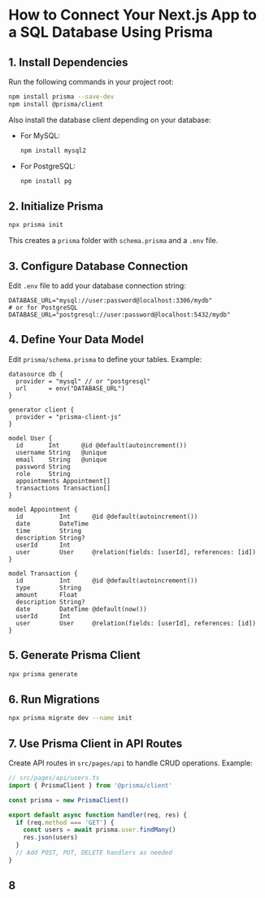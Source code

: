 # How to Connect Your Next.js App to a SQL Database Using Prisma

## 1. Install Dependencies

Run the following commands in your project root:

```bash
npm install prisma --save-dev
npm install @prisma/client
```

Also install the database client depending on your database:

- For MySQL:
  ```bash
  npm install mysql2
  ```
- For PostgreSQL:
  ```bash
  npm install pg
  ```

## 2. Initialize Prisma

```bash
npx prisma init
```

This creates a `prisma` folder with `schema.prisma` and a `.env` file.

## 3. Configure Database Connection

Edit `.env` file to add your database connection string:

```env
DATABASE_URL="mysql://user:password@localhost:3306/mydb"
# or for PostgreSQL
DATABASE_URL="postgresql://user:password@localhost:5432/mydb"
```

## 4. Define Your Data Model

Edit `prisma/schema.prisma` to define your tables. Example:

```prisma
datasource db {
  provider = "mysql" // or "postgresql"
  url      = env("DATABASE_URL")
}

generator client {
  provider = "prisma-client-js"
}

model User {
  id       Int      @id @default(autoincrement())
  username String   @unique
  email    String   @unique
  password String
  role     String
  appointments Appointment[]
  transactions Transaction[]
}

model Appointment {
  id          Int      @id @default(autoincrement())
  date        DateTime
  time        String
  description String?
  userId      Int
  user        User     @relation(fields: [userId], references: [id])
}

model Transaction {
  id          Int      @id @default(autoincrement())
  type        String
  amount      Float
  description String?
  date        DateTime @default(now())
  userId      Int
  user        User     @relation(fields: [userId], references: [id])
}
```

## 5. Generate Prisma Client

```bash
npx prisma generate
```

## 6. Run Migrations

```bash
npx prisma migrate dev --name init
```

## 7. Use Prisma Client in API Routes

Create API routes in `src/pages/api` to handle CRUD operations. Example:

```ts
// src/pages/api/users.ts
import { PrismaClient } from '@prisma/client'

const prisma = new PrismaClient()

export default async function handler(req, res) {
  if (req.method === 'GET') {
    const users = await prisma.user.findMany()
    res.json(users)
  }
  // Add POST, PUT, DELETE handlers as needed
}
```

## 8

